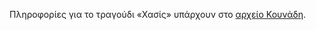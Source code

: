 Πληροφορίες για το τραγούδι «Χασίς» υπάρχουν στο [αρχείο Κουνάδη](https://vmrebetiko.gr/item/?id=10686).
